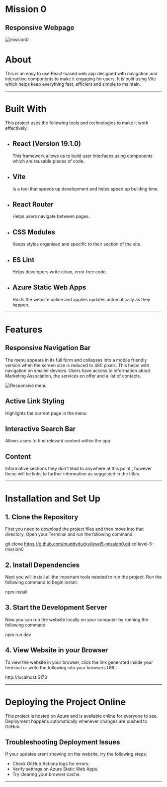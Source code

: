 # Mission 0
## Responsive Webpage

![mission0](https://github.com/user-attachments/assets/7cb79e08-3596-4865-a21e-7a9858ba1b4e)

# About
This is an easy to use React-based web app designed with navigation and interactive components to make it engaging for users.
It is built using Vite which helps keep everything fast, efficient and simple to maintain. 

---

# Built With
This project uses the following tools and technologies to make it work effectively:

- ## React (Version 19.1.0)
  This framework allows us to build user interfaces using components which are reusable pieces of code.

- ## Vite
  Is a tool that speeds up development and helps speed up building time.

- ## React Router
  Helps users navigate between pages.

- ## CSS Modules
  Keeps styles organised and specific to their section of the site.

- ## ES Lint
  Helps developers write clean, error free code.

- ## Azure Static Web Apps
  Hosts the website online and applies updates automatically as they happen.

---

# Features

## Responsive Navigation Bar
The menu appears in its full form and collapses into a mobile friendly version when the screen size is reduced to 480 pixels.
This helps with navigation on smaller devices. Users have access to information about Marketing Association, the services on offer and a list of contacts.

![Responsive menu](https://github.com/user-attachments/assets/5e8d07cf-d126-4b44-9326-7be73ee81383)

## Active Link Styling
Highlights the current page in the menu

## Interactive Search Bar
Allows users to find relevant content within the app.

## Content
Informative sections they don't lead to anywhere at this point,, however these will be links to further information as suggested in the titles.

---

# Installation and Set Up

## 1. Clone the Repository
   First you need to download the project files and then move into that directory. 
   Open your Terminal and run the following command:

   git clone https://github.com/muddyducky/level5-mission0.git
   cd level-5-mission0
  
## 2. Install Dependencies
   Next you will install all the important tools needed to run the project.
   Run the following command to begin install:

   npm install

## 3. Start the Development Server
   Now you can run the website locally on your computer by running the following command:

   npm run dev

## 4. View Website in your Browser
   To view the website in your browser, click the link generated inside your terminal or
   write the following into your browsers URL:
   
   http://localhost:5173

---

# Deploying the Project Online
This project is hosted on Azure and is available online for everyone to see. Deployment happens automatically whenever
changes are pushed to GitHub.

## Troubleshooting Deployment Issues
If your updates arent showing on the website, try the following steps:
- Check GitHub Actions logs for errors.
- Verify settings on Azure Static Web Apps.
- Try clearing your browser cache.

---


